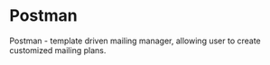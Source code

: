 # Postman
Postman - template driven mailing manager, allowing user to create customized mailing plans.
